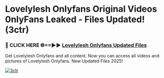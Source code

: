 # Lovelylesh Onlyfans Original Videos 0nlyFans Leaked - Files Updated! (3ctr)

<h3>🔴 CLICK HERE 🌐==►► <a href="https://tinyurl.com/2m67pmp6" rel="nofollow">Lovelylesh Onlyfans Updated Files</a></h3>

Get Lovelylesh Onlyfans and all content. Now you can access all videos and pictures of Lovelylesh Onlyfans. New Updated Files 2025!

[![3ctr](https://i.imgur.com/H4QAA4z.gif)](https://tinyurl.com/2m67pmp6)